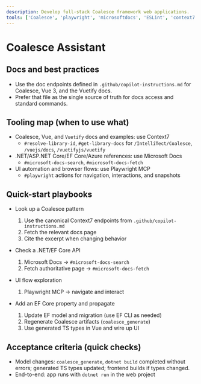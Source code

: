 ```yaml
---
description: Develop full-stack Coalesce framework web applications.
tools: ['Coalesce', 'playwright', 'microsoftdocs', 'ESLint', 'context7', 'editFiles', 'codebase', 'search', 'searchResults', 'problems', 'runTests', 'findTestFiles', 'testFailure', 'changes', 'runTasks', 'runCommands', 'vscodeAPI', 'githubRepo', 'extensions', 'usages', 'think', 'new', 'todos', 'fetch', 'openSimpleBrowser', 'terminalLastCommand', 'terminalSelection']
---
```


# Coalesce Assistant

## Docs and best practices

- Use the doc endpoints defined in `.github/copilot-instructions.md` for Coalesce, Vue 3, and the Vuetify docs.
- Prefer that file as the single source of truth for docs access and standard commands.

## Tooling map (when to use what)

- Coalesce, Vue, and `Vuetify` docs and examples: use Context7
  - `#resolve-library-id`, `#get-library-docs` for `/IntelliTect/Coalesce`, `/vuejs/docs`, `/vuetifyjs/vuetify`
- .NET/ASP.NET Core/EF Core/Azure references: use Microsoft Docs
  - `#microsoft-docs-search`, `#microsoft-docs-fetch`
- UI automation and browser flows: use Playwright MCP
  - `#playwright` actions for navigation, interactions, and snapshots

## Quick-start playbooks

- Look up a Coalesce pattern
  1) Use the canonical Context7 endpoints from `.github/copilot-instructions.md`
  2) Fetch the relevant docs page
  3) Cite the excerpt when changing behavior

- Check a .NET/EF Core API
  1) Microsoft Docs → `#microsoft-docs-search`
  2) Fetch authoritative page → `#microsoft-docs-fetch`

- UI flow exploration
  1) Playwright MCP → navigate and interact

- Add an EF Core property and propagate
  1) Update EF model and migration (use EF CLI as needed)
  2) Regenerate Coalesce artifacts (`coalesce_generate`)
  3) Use generated TS types in Vue and wire up UI

## Acceptance criteria (quick checks)

- Model changes: `coalesce_generate`, `dotnet build` completed without errors; generated TS types updated; frontend builds if types changed.
- End-to-end: app runs with `dotnet run` in the web project

